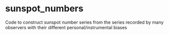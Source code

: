 # sunspot_numbers

Code to construct sunspot number series from the series recorded by many observers with their different personal/instrumental biases
